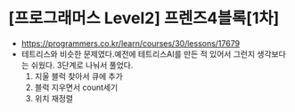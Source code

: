 # [프로그래머스 Level2] 프렌즈4블록[1차]
- https://programmers.co.kr/learn/courses/30/lessons/17679
- 테트리스와 비슷한 문제였다.예전에 테트리스AI를 만든 적 있어서 그런지 생각보다는 쉬웠다. 3단계로 나눠서 풀었다.
  1. 지울 블럭 찾아서 큐에 추가
  2. 블럭 지우면서 count세기
  3. 위치 재정렬